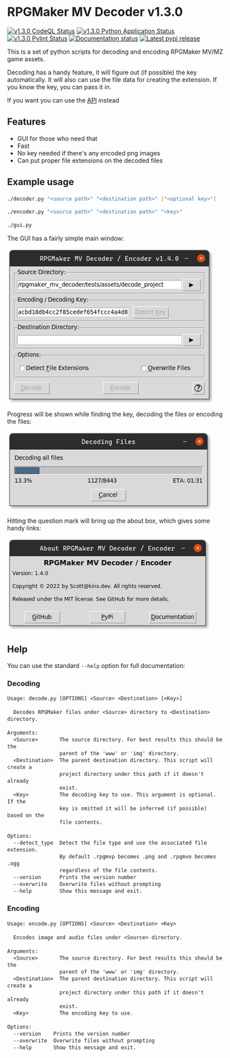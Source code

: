 # RPGMaker MV Decoder v1.3.0

[![v1.3.0 CodeQL Status](https://img.shields.io/github/workflow/status/kins-dev/rpgmaker_mv_decoder/CodeQL/v1.3.0?label=v1.3.0%20CodeQL&logo=GitHub)](https://github.com/kins-dev/rpgmaker_mv_decoder/actions/workflows/codeql-analysis.yml) [![v1.3.0 Python Application Status](https://img.shields.io/github/workflow/status/kins-dev/rpgmaker_mv_decoder/Python%20application/v1.3.0?label=v1.3.0%20Python%20application&logo=GitHub)](https://github.com/kins-dev/rpgmaker_mv_decoder/actions/workflows/python-app.yml) [![v1.3.0 Pylint Status](https://img.shields.io/github/workflow/status/kins-dev/rpgmaker_mv_decoder/Upload%20Python%20Package/v1.3.0?label=v1.3.0%20Upload%20Python%20Package&logo=GitHub)](https://github.com/kins-dev/rpgmaker_mv_decoder/actions/workflows/python-publish.yml) [![Documentation status](https://img.shields.io/readthedocs/rpgmaker_mv_decoder/v1.3.0?label=v1.3.0%20Documentation&logo=readthedocs)](https://rpgmaker-mv-decoder.readthedocs.io/en/v1.3.0/)
[![Latest pypi release](https://img.shields.io/pypi/v/rpgmaker_mv_decoder?label=Latest%20pypi%20release&logo=pypi&color=blue)](https://pypi.python.org/pypi/rpgmaker_mv_decoder)

This is a set of python scripts for decoding and encoding RPGMaker MV/MZ game assets.

Decoding has a handy feature, it will figure out (if possible) the key automatically.
It will also can use the file data for creating the extension.
If you know the key, you can pass it in.

If you want you can use the [API](https://rpgmaker-mv-decoder.readthedocs.io) instead

## Features

- GUI for those who need that
- Fast
- No key needed if there's any encoded png images
- Can put proper file extensions on the decoded files

## Example usage

```bash
./decoder.py "<source path>" "<destination path>" ["<optional key>"]
```

```bash
./encoder.py "<source path>" "<destination path>" "<key>"
```

```bash
./gui.py
```

The GUI has a fairly simple main window:

![Main Window](https://raw.githubusercontent.com/kins-dev/rpgmaker_mv_decoder/main/docs/_static/screenshots/main.png)

Progress will be shown while finding the key, decoding the files or encoding the files:

![Progress Dialog](https://raw.githubusercontent.com/kins-dev/rpgmaker_mv_decoder/main/docs/_static/screenshots/progress.png)

Hitting the question mark will bring up the about box, which gives some handy links:

![About Dialog](https://raw.githubusercontent.com/kins-dev/rpgmaker_mv_decoder/main/docs/_static/screenshots/about.png)

## Help

You can use the standard `--help` option for full documentation:

### Decoding

```text
Usage: decode.py [OPTIONS] <Source> <Destination> [<Key>]

  Decodes RPGMaker files under <Source> directory to <Destination> directory.

Arguments:
  <Source>       The source directory. For best results this should be the
                 parent of the 'www' or 'img' directory.
  <Destination>  The parent destination directory. This script will create a
                 project directory under this path if it doesn't already
                 exist.
  <Key>          The decoding key to use. This argument is optional. If the
                 key is omitted it will be inferred (if possible) based on the
                 file contents.

Options:
  --detect_type  Detect the file type and use the associated file extension.
                 By default .rpgmvp becomes .png and .rpgmvo becomes .ogg
                 regardless of the file contents.
  --version      Prints the version number
  --overwrite    Overwrite files without prompting
  --help         Show this message and exit.
```

### Encoding

```text
Usage: encode.py [OPTIONS] <Source> <Destination> <Key>

  Encodes image and audio files under <Source> directory.

Arguments:
  <Source>       The source directory. For best results this should be the
                 parent of the 'www' or 'img' directory.
  <Destination>  The parent destination directory. This script will create a
                 project directory under this path if it doesn't already
                 exist.
  <Key>          The encoding key to use.

Options:
  --version    Prints the version number
  --overwrite  Overwrite files without prompting
  --help       Show this message and exit.
```
